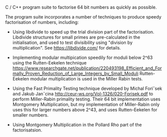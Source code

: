 C / C++ program suite to factorise 64 bit numbers as quickly as possible.

The program suite incorporates a number of techniques to produce speedy factorisation of numbers, including:

- Using libdivide to speed up the trial division part of the factorisation.
    Libdivide structures for small primes are pre-calculated in the initialisation, and used to test 
    divisibility using "division by multiplication". See https://libdivide.com/ for details.
    
- Implementing modular multipication speedily for moduli below 2^63 using the Rutten-Eekelen technique  
https://www.researchgate.net/publication/220493198_Efficient_and_Formally_Proven_Reduction_of_Large_Integers_by_Small_Moduli
Rutten-Eekelen modular multiplication is used in the Miller Rabin tests.

- Using the Fast Primality Testing technique developed by Michal Foriˇsek and Jakub Janˇcina
http://ceur-ws.org/Vol-1326/020-Forisek.pdf to perform Miller-Rabin primality testing.
Their 64 bit implementation uses Montgomery Multiplication, but my implementation of Miller-Rabin only uses this for larger numbers above 2^43, and uses Rutten-Eekelen
for smaller numbers.

- Using Montgomery Multiplication in the Pollard Rho part of the factorisatsion.



    
    

